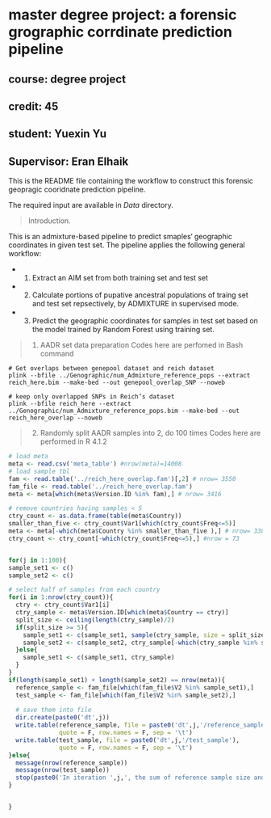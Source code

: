 # master degree project: a forensic grographic corrdinate prediction pipeline
## course: degree project
## credit: 45
## student: Yuexin Yu
## Supervisor: Eran Elhaik

This is the README file containing the workflow to construct this forensic geopragic cooridnate prediction pipeline.

The required input are available in *Data* directory.

> Introduction. 

  This is an admixture-based pipeline to predict smaples‘ geographic coordinates in given test set. The pipeline applies the following general workflow:  
  * 1. Extract an AIM set from both training set and test set
  * 2. Calculate portions of pupative ancestral populations of traing set and test set repsectively, by ADMIXTURE in supervised mode.
  * 3. Predict the geographic coordinates for samples in test set based on the model trained by Random Forest using training set.   
  
  
> 1. AADR set data preparation
  Codes here are perfomed in Bash command
  ```console
  # Get overlaps between genepool dataset and reich dataset
  plink --bfile ../Genographic/num_Admixture_reference_pops --extract reich_here.bim --make-bed --out genepool_overlap_SNP --noweb
  
  # keep only overlapped SNPs in Reich’s dataset
  plink --bfile reich_here --extract ../Genographic/num_Admixture_reference_pops.bim --make-bed --out reich_here_overlap --noweb
  ```
  
> 2. Randomly split AADR samples into 2, do 100 times
  Codes here are performed in R 4.1.2
  ```r
  # load meta
meta <- read.csv('meta_table') #nrow(meta)=14008
# load sample tbl
fam <- read.table('../reich_here_overlap.fam')[,2] # nrow= 3550
fam_file <- read.table('../reich_here_overlap.fam')
meta <- meta[which(meta$Version.ID %in% fam),] # nrow= 3416

# remove countries having samples < 5
ctry_count <- as.data.frame(table(meta$Country))
smaller_than_five <- ctry_count$Var1[which(ctry_count$Freq<=5)]
meta <- meta[-which(meta$Country %in% smaller_than_five ),] # nrow= 3385
ctry_count <- ctry_count[-which(ctry_count$Freq<=5),] #nrow = 73


for(j in 1:100){
  sample_set1 <- c()
  sample_set2 <- c()
  
  # select half of samples from each country
  for(i in 1:nrow(ctry_count)){
    ctry <- ctry_count$Var1[i]
    ctry_sample <- meta$Version.ID[which(meta$Country == ctry)]
    split_size <- ceiling(length(ctry_sample)/2)
    if(split_size >= 5){
      sample_set1 <- c(sample_set1, sample(ctry_sample, size = split_size))
      sample_set2 <- c(sample_set2, ctry_sample[-which(ctry_sample %in% sample_set1)])
    }else{
      sample_set1 <- c(sample_set1, ctry_sample)
    }
  }
  if(length(sample_set1) + length(sample_set2) == nrow(meta)){
    reference_sample <- fam_file[which(fam_file$V2 %in% sample_set1),]
    test_sample <- fam_file[which(fam_file$V2 %in% sample_set2),]
    
    # save them into file
    dir.create(paste0('dt',j))
    write.table(reference_sample, file = paste0('dt',j,'/reference_sample'),
                quote = F, row.names = F, sep = '\t')
    write.table(test_sample, file = paste0('dt',j,'/test_sample'),
                quote = F, row.names = F, sep = '\t')
  }else{
    message(nrow(reference_sample))
    message(nrow(test_sample))
    stop(paste0('In iteration ',j,', the sum of reference sample size and test sample size is not equal to the size of Reich dataset'))
  }
  
  
}

  ```




